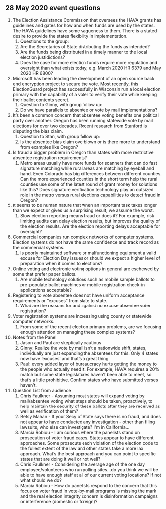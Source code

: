 ## 28 May 2020 event questions

1. The Election Assistance Commission that oversees the HAVA grants has guidelines and gates for how and when funds are used by the states. The HAVA guidelines have some vagueness to them. There is a stated desire to provide the states flexibility in implementation. 
   1. Questions to the group:
   1. Are the Secretaries of State distributing the funds as intended?
   1. Are the funds being distributed in a timely manner to the local election justidictions? 
   1. Does the case for more election funds require more regulation and oversight than what exists today, e.g. March 2020 HR 6379 and May 2020 HR 6800?
1. Microsoft has been leading the development of an open source back end encryption project to secure the vote. Most recently, this ElectionGuard project has successfully in Wisconsin run a local election primary with the capability of a voter to verify their vote while keeping their ballot contents secret.
   1. Question to Ginny, with group follow up:
   1. Do we have parallels to absentee or vote by mail implementations? 
1. It’s been a common concern that absentee voting benefits one political party over another. Oregon has been running statewide vote by mail elections for over two decades. Recent research from Stanford is disputing the bias claim. 
   1. Question to Stan, with group follow up:
   1. Is the absentee bias claim overblown or is there more to understand from examples like Oregon?
1. Is fraud a bigger problem in Oregon than states with more restrictive absentee registration requirements?
   1. Metro areas usually have more funds for scanners that can do fast signature matching while rural areas are matching by eyeball and hand. Even Colorado has big differences between different counties. Can the more experienced counties in the short term help the rural counties use some of the latest round of grant money for solutions like this? Does signature verification technology play an outsized role in the metro versus rural elections capabilities to detect fraud in Oregon?
1. It seems to be human nature that when an important task takes longer than we expect or gives us a surprising result, we assume the worst. 
   1. Slow election reporting means fraud or does it? For example, risk limiting audits can delay election results, but improves the quality of the election results. Are the election reporting delays acceptable for oversight?
1. Commercial companies run complex networks of computer systems. Election systems do not have the same confidence and track record as the commercial systems.
   1. Is poorly maintained software or malfunctioning equipment a valid excuse for Election Day issues or should we expect a higher level of preparation when it comes to elections?
1. Online voting and electronic voting options in general are eschewed by some that prefer paper ballots. 
   1. Are mobile technology solutions such as mobile sample ballots to pre-populate ballot machines or mobile registration check-in applications acceptable?
1. Registering to vote absentee does not have uniform acceptance requirements or “excuses” from state to state. 
   1. What are the reasons for and against no excuse absentee voter registration?
1. Voter registration systems are increasing using county or statewide computer networks. 
   1. From some of the recent election primary problems, are we focusing enough attention on managing these complex systems? 
1. Notes from the Panel
   1. Jason and Paul are skeptically cautious 
   1. Ginny: Realize the vote by mail isn’t a nationwide shift, states, individually are just expanding the absentees for this. Only 4 states now have ‘excuses’ and that’s a great thing
   1. Paul: every added layer of bureaucracy hurts getting the money to the people who actually need it. For example, HAVA requires a 20% match but some state legislatures haven’t been able to meet, so that’s a little prohibitive.  Confirm states who have submitted verses haven’t. 
1. Question List from audience
   1. Chris Faulkner - Assuming most states will expand voting by mail/absentee voting what steps should be taken, proactively, to help maintain the security of these ballots after they are received as well as verification of them?
   1. Betsy Mahan - If your Secy of State says there is no fraud, and does not appear to have conducted any investigation - other than filing lawsuits, who else can investigate? I'm in California…
   1. Marcia Robiou - I am curious where the panelists stand on prosecution of voter fraud cases. States appear to have different approaches. Some prosecute each violation of the election code to the fullest extent of the law and other states take a more lax approach. What’s the best approach and you can point to specific states that are doing it well or not well?
   1. Chris Faulkner - Considering the average age of the one day employee/volunteers who run polling sites…do you think we will be able to have enough staff at all of our current voting locations? If not what should we do?
   1. Marcia Robiou - How do panelists respond to the concern that this focus on voter fraud in vote-by-mail programs is missing the mark and the real election integrity concern is disinformation campaigns or interference (domestic or foreign)?
<!--stackedit_data:
eyJoaXN0b3J5IjpbNjU4MzMyNjAzLDUyNDY1NjldfQ==
-->
